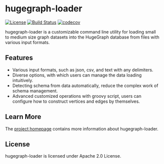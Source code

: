 # hugegraph-loader

[![License](https://img.shields.io/badge/license-Apache%202-0E78BA.svg)](https://www.apache.org/licenses/LICENSE-2.0.html)
[![Build Status](https://travis-ci.org/hugegraph/hugegraph-loader.svg?branch=master)](https://travis-ci.org/hugegraph/hugegraph-loader)
[![codecov](https://codecov.io/gh/hugegraph/hugegraph-loader/branch/master/graph/badge.svg)](https://codecov.io/gh/hugegraph/hugegraph-loader)

hugegraph-loader is a customizable command line utility for loading small to medium size graph datasets into the HugeGraph database from files with various input formats.

## Features

- Various input formats, such as json, csv, and text with any delimiters.
- Diverse options, with which users can manage the data loading intuitively.
- Detecting schema from data automatically, reduce the complex work of schema management.
- Advanced customized operations with groovy script, users can configure how to construct vertices and edges by themselves.

## Learn More

The [project homepage](https://hugegraph.github.io/hugegraph-doc/) contains more information about hugegraph-loader. 

## License

hugegraph-loader is licensed under Apache 2.0 License.